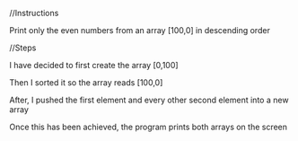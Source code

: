 //Instructions

Print only the even numbers from an array [100,0] in descending order

//Steps

I have decided to first create the array [0,100]

Then I sorted it so the array reads [100,0]

After, I pushed the first element and every other second element into a new array

Once this has been achieved, the program prints both arrays on the screen
